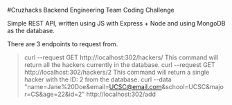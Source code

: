 #Cruzhacks Backend Engineering Team Coding Challenge

Simple REST API, written using JS with Express + Node and using MongoDB as the database.

There are 3 endpoints to request from.

>curl --request GET http://localhost:302/hackers/
This command will return all the hackers currently in the database.
>curl --request GET http://localhost:302/hackers/2
This command will return a single hacker with the ID: 2 from the database.
>curl --data "name=Jane%20Doe&email=UCSC@email.com&school=UCSC&major=CS&age=22&id=2" http://localhost:302/add